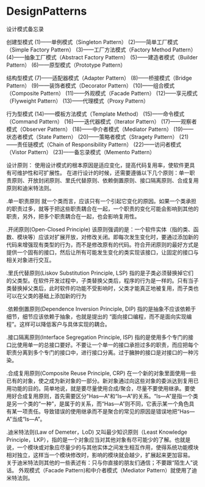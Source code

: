 # DesignPatterns
设计模式备忘录

创建型模式
(1)——单例模式（Singleton Pattern）
(2)——简单工厂模式（Simple Factory Pattern）
(3)——工厂方法模式（Factory Method Pattern）
(4)——抽象工厂模式（Abstract Factory Pattern）
(5)——建造者模式（Builder Pattern）
(6)——原型模式（Prototype Pattern）

结构型模式
(7)——适配器模式（Adapter Pattern）
(8)——桥接模式（Bridge Pattern） 
(9)——装饰者模式（Decorator Pattern）
(10)——组合模式（Composite Pattern）
(11)——外观模式（Facade Pattern）
(12)——享元模式（Flyweight Pattern）
(13)——代理模式（Proxy Pattern）

行为型模式
(14)——模板方法模式（Template Method）
(15)——命令模式（Command Pattern）
(16)——迭代器模式（Iterator Pattern）
(17)——观察者模式（Observer Pattern）
(18)——中介者模式（Mediator Pattern）
(19)——状态者模式（State Pattern）
(20)——策略者模式（Stragety Pattern）
(21)——责任链模式（Chain of Responsibility Pattern）
(22)——访问者模式（Vistor Pattern）
(23)——备忘录模式（Memento Pattern）

设计原则：
使用设计模式的根本原因是适应变化，提高代码复用率，使软件更具有可维护性和可扩展性。
在进行设计的时候，还需要遵循以下几个原则：单一职责原则、开放封闭原则、里氏代替原则、依赖倒置原则、接口隔离原则、合成复用原则和迪米特法则。

.单一职责原则
就一个类而言，应该只有一个引起它变化的原因。如果一个类承担的职责过多，就等于把这些职责耦合在一起，一个职责的变化可能会影响到其他的职责，另外，把多个职责耦合在一起，也会影响复用性。

.开闭原则(Open-Closed Principle)
该原则强调的是：一个软件实体（指的类、函数、模块等）应该对扩展开放，对修改关闭。即每次发生变化时，要通过添加新的代码来增强现有类型的行为，而不是修改原有的代码。符合开闭原则的最好方式是提供一个固有的接口，然后让所有可能发生变化的类实现该接口，让固定的接口与相关对象进行交互。

.里氏代替原则(Liskov Substitution Principle, LSP)
指的是子类必须替换掉它们的父类型。在软件开发过程中，子类替换父类后，程序的行为是一样的。只有当子类替换掉父类后，此时软件的功能不受影响时，父类才能真正地被复用，而子类也可以在父类的基础上添加新的行为

.依赖倒置原则(Dependence Inversion Principle, DIP)
指的是抽象不应该依赖于细节，细节应该依赖于抽象，也就是提出的 “面向接口编程，而不是面向实现编程”。这样可以降低客户与具体实现的耦合。

.接口隔离原则(Interface Segregation Principle, ISP)
指的是使用多个专门的接口比使用单一的总接口要好。不要让一个单一的接口承担过多的职责，而应把每个职责分离到多个专门的接口中，进行接口分离。过于臃肿的接口是对接口的一种污染。

.合成复用原则(Composite Reuse Principle, CRP)
在一个新的对象里面使用一些已有的对象，使之成为新对象的一部分。新对象通过向这些对象的委派达到复用已用功能的目的。简单地说，就是要尽量使用合成/聚合，尽量不要使用继承。要使用好合成复用原则，首先需要区分"Has—A"和“Is—A”的关系。“Is—A”是指一个类是另一个类的“一种”，是属于的关系，而“Has—A”则不同，它表示某一个角色具有某一项责任。导致错误的使用继承而不是聚合的常见的原因是错误地把“Has—A”当成“Is—A”。

.迪米特法则(Law of Demeter，LoD)
又叫最少知识原则（Least Knowledge Principle，LKP），指的是一个对象应当对其他对象有尽可能少的了解。也就是说，一个模块或对象应尽量少的与其他实体之间发生相互作用，使得系统功能模块相对独立，这样当一个模块修改时，影响的模块就会越少，扩展起来更加容易。
关于迪米特法则其他的一些表述有：只与你直接的朋友们通信；不要跟“陌生人”说话。
外观模式（Facade Pattern)和中介者模式（Mediator Pattern）就使用了迪米特法则。




